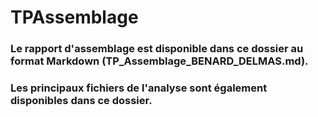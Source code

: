 # TPAssemblage

### Le rapport d'assemblage est disponible dans ce dossier au format Markdown (TP_Assemblage_BENARD_DELMAS.md). 
### Les principaux fichiers de l'analyse sont également disponibles dans ce dossier. 
